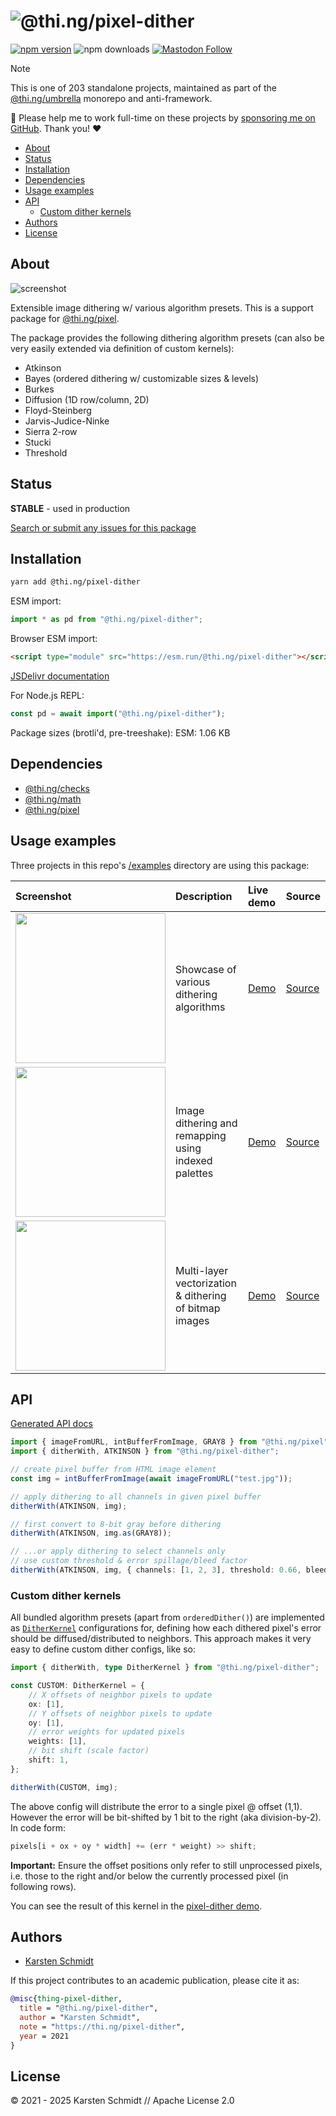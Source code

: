 <!-- This file is generated - DO NOT EDIT! -->
<!-- Please see: https://github.com/thi-ng/umbrella/blob/develop/CONTRIBUTING.md#changes-to-readme-files -->
# ![@thi.ng/pixel-dither](https://raw.githubusercontent.com/thi-ng/umbrella/develop/assets/banners/thing-pixel-dither.svg?fd072b2b)

[![npm version](https://img.shields.io/npm/v/@thi.ng/pixel-dither.svg)](https://www.npmjs.com/package/@thi.ng/pixel-dither)
![npm downloads](https://img.shields.io/npm/dm/@thi.ng/pixel-dither.svg)
[![Mastodon Follow](https://img.shields.io/mastodon/follow/109331703950160316?domain=https%3A%2F%2Fmastodon.thi.ng&style=social)](https://mastodon.thi.ng/@toxi)

> [!NOTE]
> This is one of 203 standalone projects, maintained as part
> of the [@thi.ng/umbrella](https://github.com/thi-ng/umbrella/) monorepo
> and anti-framework.
>
> 🚀 Please help me to work full-time on these projects by [sponsoring me on
> GitHub](https://github.com/sponsors/postspectacular). Thank you! ❤️

- [About](#about)
- [Status](#status)
- [Installation](#installation)
- [Dependencies](#dependencies)
- [Usage examples](#usage-examples)
- [API](#api)
  - [Custom dither kernels](#custom-dither-kernels)
- [Authors](#authors)
- [License](#license)

## About

![screenshot](https://raw.githubusercontent.com/thi-ng/umbrella/develop/assets/examples/pixel-dither.jpg)

Extensible image dithering w/ various algorithm presets. This is a support package for [@thi.ng/pixel](https://github.com/thi-ng/umbrella/tree/develop/packages/pixel).

The package provides the following dithering algorithm presets (can also be
very easily extended via definition of custom kernels):

- Atkinson
- Bayes (ordered dithering w/ customizable sizes & levels)
- Burkes
- Diffusion (1D row/column, 2D)
- Floyd-Steinberg
- Jarvis-Judice-Ninke
- Sierra 2-row
- Stucki
- Threshold

## Status

**STABLE** - used in production

[Search or submit any issues for this package](https://github.com/thi-ng/umbrella/issues?q=%5Bpixel-dither%5D+in%3Atitle)

## Installation

```bash
yarn add @thi.ng/pixel-dither
```

ESM import:

```ts
import * as pd from "@thi.ng/pixel-dither";
```

Browser ESM import:

```html
<script type="module" src="https://esm.run/@thi.ng/pixel-dither"></script>
```

[JSDelivr documentation](https://www.jsdelivr.com/)

For Node.js REPL:

```js
const pd = await import("@thi.ng/pixel-dither");
```

Package sizes (brotli'd, pre-treeshake): ESM: 1.06 KB

## Dependencies

- [@thi.ng/checks](https://github.com/thi-ng/umbrella/tree/develop/packages/checks)
- [@thi.ng/math](https://github.com/thi-ng/umbrella/tree/develop/packages/math)
- [@thi.ng/pixel](https://github.com/thi-ng/umbrella/tree/develop/packages/pixel)

## Usage examples

Three projects in this repo's
[/examples](https://github.com/thi-ng/umbrella/tree/develop/examples)
directory are using this package:

| Screenshot                                                                                                           | Description                                            | Live demo                                           | Source                                                                           |
|:---------------------------------------------------------------------------------------------------------------------|:-------------------------------------------------------|:----------------------------------------------------|:---------------------------------------------------------------------------------|
| <img src="https://raw.githubusercontent.com/thi-ng/umbrella/develop/assets/examples/pixel-dither.jpg" width="240"/>  | Showcase of various dithering algorithms               | [Demo](https://demo.thi.ng/umbrella/pixel-dither/)  | [Source](https://github.com/thi-ng/umbrella/tree/develop/examples/pixel-dither)  |
| <img src="https://raw.githubusercontent.com/thi-ng/umbrella/develop/assets/examples/pixel-indexed.jpg" width="240"/> | Image dithering and remapping using indexed palettes   | [Demo](https://demo.thi.ng/umbrella/pixel-indexed/) | [Source](https://github.com/thi-ng/umbrella/tree/develop/examples/pixel-indexed) |
| <img src="https://raw.githubusercontent.com/thi-ng/umbrella/develop/assets/examples/trace-bitmap.jpg" width="240"/>  | Multi-layer vectorization & dithering of bitmap images | [Demo](https://demo.thi.ng/umbrella/trace-bitmap/)  | [Source](https://github.com/thi-ng/umbrella/tree/develop/examples/trace-bitmap)  |

## API

[Generated API docs](https://docs.thi.ng/umbrella/pixel-dither/)

```ts
import { imageFromURL, intBufferFromImage, GRAY8 } from "@thi.ng/pixel";
import { ditherWith, ATKINSON } from "@thi.ng/pixel-dither";

// create pixel buffer from HTML image element
const img = intBufferFromImage(await imageFromURL("test.jpg"));

// apply dithering to all channels in given pixel buffer
ditherWith(ATKINSON, img);

// first convert to 8-bit gray before dithering
ditherWith(ATKINSON, img.as(GRAY8));

// ...or apply dithering to select channels only
// use custom threshold & error spillage/bleed factor
ditherWith(ATKINSON, img, { channels: [1, 2, 3], threshold: 0.66, bleed: 0.75 });
```

### Custom dither kernels

All bundled algorithm presets (apart from `orderedDither()`) are implemented as
[`DitherKernel`](https://docs.thi.ng/umbrella/pixel-dither/interfaces/DitherKernel.html)
configurations for, defining how each dithered pixel's error should be
diffused/distributed to neighbors. This approach makes it very easy to define
custom dither configs, like so:

```ts
import { ditherWith, type DitherKernel } from "@thi.ng/pixel-dither";

const CUSTOM: DitherKernel = {
    // X offsets of neighbor pixels to update
    ox: [1],
    // Y offsets of neighbor pixels to update
    oy: [1],
    // error weights for updated pixels
    weights: [1],
    // bit shift (scale factor)
    shift: 1,
};

ditherWith(CUSTOM, img);
```

The above config will distribute the error to a single pixel @ offset (1,1).
However the error will be bit-shifted by 1 bit to the right (aka division-by-2).
In code form:

```ts
pixels[i + ox + oy * width] += (err * weight) >> shift;
```

**Important:** Ensure the offset positions only refer to still unprocessed
pixels, i.e. those to the right and/or below the currently processed pixel (in
following rows).

You can see the result of this kernel in the [pixel-dither
demo](https://demo.thi.ng/umbrella/pixel-dither/).

## Authors

- [Karsten Schmidt](https://thi.ng)

If this project contributes to an academic publication, please cite it as:

```bibtex
@misc{thing-pixel-dither,
  title = "@thi.ng/pixel-dither",
  author = "Karsten Schmidt",
  note = "https://thi.ng/pixel-dither",
  year = 2021
}
```

## License

&copy; 2021 - 2025 Karsten Schmidt // Apache License 2.0
